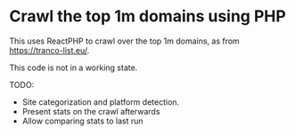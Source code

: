 # Crawl the top 1m domains using PHP

This uses ReactPHP to crawl over the top 1m domains, as from https://tranco-list.eu/.

This code is not in a working state.

TODO:
 - Site categorization and platform detection.
 - Present stats on the crawl afterwards
 - Allow comparing stats to last run
